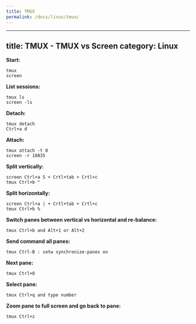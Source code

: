 ```yaml
---
title: TMUX
permalink: /docs/linux/tmux/
---
```

---
title: TMUX - TMUX vs Screen
category: Linux
---

**Start:**
```
tmux
screen
```

**List sessions:**
```
tmux ls
screen -ls
```

**Detach:**
```
tmux detach
Ctrl+a d
```

**Attach:**
```
tmux attach -t 0
screen -r 10835
```

**Split vertically:**
```
screen Ctrl+a S + Crtl+tab + Crtl+c
tmux Ctrl+b "
```

**Split horizontally:**
```
screen Ctrl+a | + Crtl+tab + Crtl+c
tmux Ctrl+b %
```

**Switch panes between vertical vs horizontal and re-balance:**
```
tmux Ctrl+b and Alt+1 or Alt+2
```

**Send command all panes:**
```
tmux Ctrl-B : setw synchronize-panes on
```

**Next pane:**
```
tmux Ctrl+O
```

**Select pane:**
```
tmux Ctrl+q and type number
```

**Zoom pane to full screen and go back to pane:**
```
tmux Ctrl+z
```
